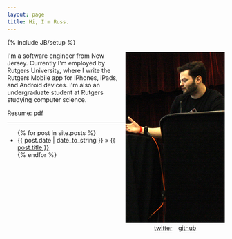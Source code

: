 ```yaml
---
layout: page
title: Hi, I'm Russ.
---
```

{% include JB/setup %}

<div style="float:right;text-align:center">
<img src="assets/me.jpg" class="me well" />
<br>
<a href="http://twitter.com/#!/russjf" class="zocial icon twitter" style="margin:5px;">twitter</a>
<a href="http://github.com/rf" class="zocial icon github" style="margin:5px;">github</a>
</div>

I'm a software engineer from New Jersey. Currently I'm employed by Rutgers 
University, where I write the Rutgers Mobile app for iPhones, iPads, and 
Android devices. I'm also an undergraduate student at Rutgers studying 
computer science.

Resume: [pdf](assets/resume.pdf)

-------

<ul>{% for post in site.posts %}
   <li><span>{{ post.date | date_to_string }}</span> &raquo; <a href="{{ BASE_PATH }}{{ post.url }}">{{ post.title }}</a></li>
{% endfor %}</ul>

